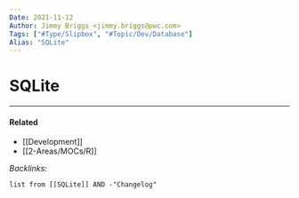 ```yaml
---
Date: 2021-11-12
Author: Jimmy Briggs <jimmy.briggs@pwc.com>
Tags: ["#Type/Slipbox", "#Topic/Dev/Database"]
Alias: "SQLite"
---
```


# SQLite

***

#### Related

- [[Development]]
- [[2-Areas/MOCs/R]]


*Backlinks:*

```dataview
list from [[SQLite]] AND -"Changelog"
```